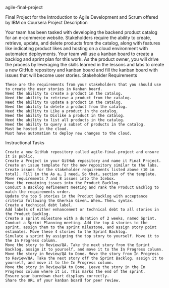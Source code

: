 agile-final-project

Final Project for the Introduction to Agile Development and Scrum offered by IBM on Coursera
Project Description

Your team has been tasked with developing the backend product catalog for an e-commerce website. Stakeholders require the ability to create, retrieve, update, and delete products from the catalog, along with features like indicating product likes and hosting on a cloud environment with automated deployments. Your team will use a kanban board to create a backlog and sprint plan for this work. As the product owner, you will drive the process by leveraging the skills learned in the lessons and labs to create a new GitHub repository and kanban board and fill the kanban board with issues that will become user stories.
Stakeholder Requirements

    These are the requirements from your stakeholders that you should use to create the user stories in Kanban board.
    Need the ability to create a product in the catalog.
    Need the ability to retrieve a product from the catalog.
    Need the ability to update a product in the catalog.
    Need the ability to delete a product from the catalog.
    Need the ability to Like a product in the catalog.
    Need the ability to Dislike a product in the catalog.
    Need the ability to list all products in the catalog.
    Need the ability to query a subset of products in the catalog.
    Must be hosted in the cloud.
    Must have automation to deploy new changes to the cloud.

Instructional Tasks

    Create a new GitHub repository called agile-final-project and ensure it is public.
    Create a Project in your GitHub repository and name it Final Project.
    Create an issue template for the new repository similar to the labs.
    Create issues for the stakeholder requirements listed above (10 in total). Fill in the As a… I need… So that… section of the template.
    Move requirements 7 and 8 issues into the Icebox.
    Move the remaining issues into the Product Backlog.
    Conduct a Backlog Refinement meeting and rank the Product Backlog to match the requirements order.
    Update the top 5 stories in the Product Backlog with acceptance criteria following the Gherkin Given… When… Then… syntax.
    Create a technical debt label.
    Add labels of either enhancement or technical debt to all stories in the Product Backlog.
    Create a sprint milestone with a duration of 2 weeks, named Sprint.
    Conduct a Sprint Planning meeting. Add the top 4 stories to the sprint, assign them to the sprint milestone, and assign story point estimates. Move these 4 stories to the Sprint Backlog.
    Simulate a sprint by assigning the top story to yourself. Move it to the In Progress column.
    Move the story to Review/QA. Take the next story from the Sprint Backlog, assign it to yourself, and move it to the In Progress column.
    Move the story in Review/QA to Done. Move the story from In Progress to Review/QA. Take the next story off the Sprint Backlog, assign it to yourself, and move it to the In Progress column.
    Move the story in Review/QA to Done. Leave the story in the In Progress column where it is. This marks the end of the sprint.
    Ensure your burndown chart displays correctly.
    Share the URL of your kanban board for peer review.
